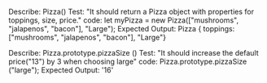 Describe: Pizza()
Test: "It should return a Pizza object with properties for toppings, size, price."
code: let myPizza = new Pizza(["mushrooms", "jalapenos", "bacon"], "Large");
Expected Output: Pizza { toppings: ["mushrooms", "jalapenos", "bacon"], "Large"}

Describe: Pizza.prototype.pizzaSize ()
Test: "It should increase the default price("13") by 3 when choosing large"
code: Pizza.prototype.pizzaSize ("large");
Expected Output: '16'